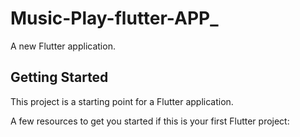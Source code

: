 # Music-Play-flutter-APP_

A new Flutter application.

## Getting Started

This project is a starting point for a Flutter application.

A few resources to get you started if this is your first Flutter project:
